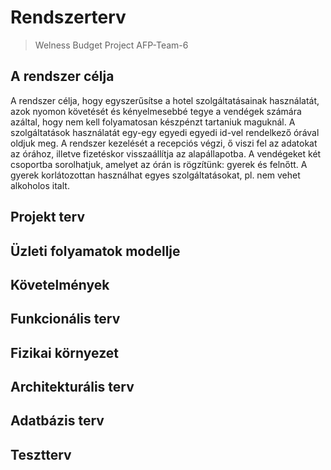 ﻿# Rendszerterv
>Welness Budget Project
>AFP-Team-6

## A rendszer célja

A rendszer célja, hogy egyszerűsítse a hotel szolgáltatásainak használatát, azok nyomon követését  és kényelmesebbé tegye a vendégek számára azáltal, hogy nem kell folyamatosan készpénzt tartaniuk maguknál.
A szolgáltatások használatát egy-egy egyedi egyedi id-vel rendelkező órával oldjuk meg.
A rendszer kezelését a recepciós végzi, ő viszi fel az adatokat az órához, illetve fizetéskor visszaállítja az alapállapotba.
A vendégeket két csoportba sorolhatjuk, amelyet az órán is rögzítünk: gyerek és felnőtt.
A gyerek korlátozottan használhat egyes szolgáltatásokat, pl. nem vehet alkoholos italt.

## Projekt terv

## Üzleti folyamatok modellje

## Követelmények

## Funkcionális terv

## Fizikai környezet

## Architekturális terv

## Adatbázis terv

## Tesztterv
